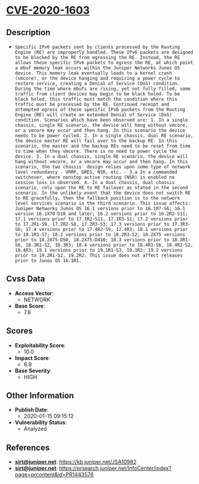 
# [CVE-2020-1603](https://kb.juniper.net/JSA10982)

## Description

- `Specific IPv6 packets sent by clients processed by the Routing Engine (RE) are improperly handled. These IPv6 packets are designed to be blocked by the RE from egressing the RE. Instead, the RE allows these specific IPv6 packets to egress the RE, at which point a mbuf memory leak occurs within the Juniper Networks Junos OS device. This memory leak eventually leads to a kernel crash (vmcore), or the device hanging and requiring a power cycle to restore service, creating a Denial of Service (DoS) condition. During the time where mbufs are rising, yet not fully filled, some traffic from client devices may begin to be black holed. To be black holed, this traffic must match the condition where this traffic must be processed by the RE. Continued receipt and attempted egress of these specific IPv6 packets from the Routing Engine (RE) will create an extended Denial of Service (DoS) condition. Scenarios which have been observed are: 1. In a single chassis, single RE scenario, the device will hang without vmcore, or a vmcore may occur and then hang. In this scenario the device needs to be power cycled. 2. In a single chassis, dual RE scenario, the device master RE will fail over to the backup RE. In this scenario, the master and the backup REs need to be reset from time to time when they vmcore. There is no need to power cycle the device. 3. In a dual chassis, single RE scenario, the device will hang without vmcore, or a vmcore may occur and then hang. In this scenario, the two chassis' design relies upon some type of network level redundancy - VRRP, GRES, NSR, etc. - 3.a In a commanded switchover, where nonstop active routing (NSR) is enabled no session loss is observed. 4. In a dual chassis, dual chassis scenario, rely upon the RE to RE failover as stated in the second scenario. In the unlikely event that the device does not switch RE to RE gracefully, then the fallback position is to the network level services scenario in the third scenario. This issue affects: Juniper Networks Junos OS 16.1 versions prior to 16.1R7-S6; 16.1 version 16.1X70-D10 and later; 16.2 versions prior to 16.2R2-S11; 17.1 versions prior to 17.1R2-S11, 17.1R3-S1; 17.2 versions prior to 17.2R1-S9, 17.2R2-S8, 17.2R3-S3; 17.3 versions prior to 17.3R3-S6; 17.4 versions prior to 17.4R2-S9, 17.4R3; 18.1 versions prior to 18.1R3-S7; 18.2 versions prior to 18.2R3-S2; 18.2X75 versions prior to 18.2X75-D50, 18.2X75-D410; 18.3 versions prior to 18.3R1-S6, 18.3R2-S2, 18.3R3; 18.4 versions prior to 18.4R1-S6, 18.4R2-S2, 18.4R3; 19.1 versions prior to 19.1R1-S3, 19.1R2; 19.2 versions prior to 19.2R1-S2, 19.2R2. This issue does not affect releases prior to Junos OS 16.1R1.`

## Cvss Data

- **Access Vector**:
  - NETWORK
- **Base Score**:
  - 7.8

## Scores

- **Exploitability Score**:
  - 10.0
- **Impact Score**:
  - 6.9
- **Base Severity**:
  - HIGH

## Other Information

- **Publish Date**:
  - 2020-01-15 09:15:12
- **Vulnerability Status**:
  - Analyzed

## References

- **sirt@juniper.net**: https://kb.juniper.net/JSA10982
- **sirt@juniper.net**: https://prsearch.juniper.net/InfoCenter/index?page=prcontent&id=PR1443576
